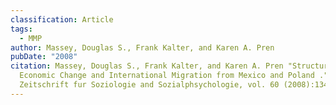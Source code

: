 ```yaml
---
classification: Article
tags:
  - MMP
author: Massey, Douglas S., Frank Kalter, and Karen A. Pren
pubDate: "2008"
citation: Massey, Douglas S., Frank Kalter, and Karen A. Pren "Structural
  Economic Change and International Migration from Mexico and Poland ." Kölner
  Zeitschrift fur Soziologie and Sozialphsychologie, vol. 60 (2008):134-62.
---
```

